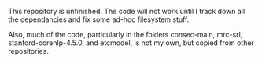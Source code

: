 This repository is unfinished. The code will not work until I track down all the dependancies and fix some ad-hoc filesystem stuff.

Also, much of the code, particularly in the folders consec-main, mrc-srl, stanford-corenlp-4.5.0, and etcmodel, is not my own, but copied from other repositories.
#
